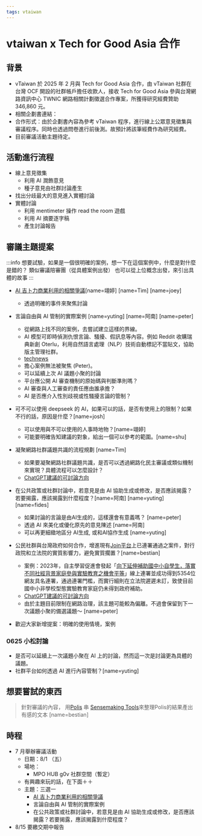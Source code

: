 ```yaml
---
tags: vtaiwan
---
```

# vtaiwan x Tech for Good Asia 合作

## 背景
- vTaiwan 於 2025 年 2 月與 Tech for Good Asia 合作，由 vTaiwan 社群在台灣 OCF 開設的社群帳戶擔任收款人，接收 Tech for Good Asia 參與台灣網路資訊中心 TWNIC 網路相關計劃徵選合作專案，所獲得研究經費贊助 346,860 元。
- 相關企劃書連結：
- 合作形式：由於企劃書內容為參考 vTaiwan 程序，進行線上公眾意見徵集與審議程序。同時也透過問卷進行前後測。故預計將該筆經費作為研究經費。
- 目前審議活動主題待定。

## 活動進行流程
- 線上意見徵集
    - 利用 AI 潤飾意見
    - 種子意見由社群討論產生
- 找出分歧最大的意見進入實體討論
- 實體討論
    - 利用 mentimeter 操作 read the room 遊戲
    - 利用 AI 摘要逐字稿
    - 產生討論報告

## 審議主題提案
:::info
想要試驗，如果是一個很明確的案例，想一下在這個案例中，什麼是對什麼是錯的？
類似審議陪審團（從具體案例出發）
也可以從上位概念出發，來引出具體的故事
:::
- [AI 吉卜力商業利用的相關爭議](https://www.dcard.tw/f/mood/p/258576183?cid=824C97FA-F86C-4163-8970-4A5732468ED7)[name=翊婷] [name=Tim] [name=joey]
    - 透過明確的事件來聚焦討論
- 言論自由與 AI 管制的實際案例 [name=yuting] [name=阿南] [name=peter]
    - 從網路上找不同的案例，去嘗試建立這樣的界線。
    - AI 模型可即時偵測仇恨言論、騷擾、假訊息等內容。例如 Reddit 收購瑞典新創 Oterlu，利用自然語言處理（NLP）技術自動標記不當貼文，協助版主管理社群。
    - [technews](https://technews.tw/2022/10/23/oterlu-using-cutting-edge-ai-to-protect-users-from-online-abuse/)
    - 擔心案例無法被聚焦 (Peter)。
    - 可以延續上次 AI 議題小聚的討論
    - 平台應公開 AI 審查機制的原始碼與判斷準則嗎？
    - AI 審查與人工審查的責任應由誰承擔？
    - AI 是否應介入性別歧視或性騷擾言論的管制？
-  可不可以使用 deepseek 的 AI，如果可以的話，是否有使用上的限制？如果不行的話，原因是什麼？[name=josh]
    - 可以使用與不可以使用的人事時地物？[name=翊婷]
    - 可能要明確告知建議的對象，給出一個可以參考的範圍。[name=shu]
- 凝聚網路社群議題共識的流程規劃 [name=Tim]
    - 如果要凝聚網路社群議題共識，是否可以透過網路化民主審議或類似機制來實現？具體流程可以怎麼設計？ 
    - [ChatGPT建議的可討論方向](https://chatgpt.com/share/6856c6df-8820-8013-a9c6-2f8021ec9f64)

- 在公共政策或社群討論中，若意見是由 AI 協助生成或修改，是否應該揭露？若要揭露，應該揭露到什麼程度？[name=阿南] [name=yuting] [name=fides]
  - 如果討論的言論是由AI生成的，這樣還會有意義嗎？ [name=peter]
  - 透過 AI 來美化或優化原先的意見陳述 [name=阿南]
  - 可以再更細緻地區分 AI生成, 或和AI協作生成 [name=yuting]

- 公民社群與台灣政府如何合作，增進現有[Join平台](https://join.gov.tw/)上已連署通過之案件，對行政院和立法院的實質影響力，避免實質擱置？[name=bestian]
    - 案例：2023年，自主學習促進會發起「[向下延伸補助國中小自學生，落實不同社經背景家庭參與實驗教育之機會平等](https://join.gov.tw/idea/detail/cd1f42dd-f8ce-40f1-b63e-a4be079a0473)」線上連署並成功得到5354位網友具名連署，通過連署門檻，而實行細則在立法院遲遲未訂，致使目前國中小非學校型態實驗教育家庭仍未得到政府補助。
    - [ChatGPT建議的可討論方向](https://chatgpt.com/share/6859c123-5d54-800b-899a-9f9fbd4a46a7)
    - 由於主題目前限制在網路治理，該主題可能較為偏離。不過會保留到下一次議題小聚的備選議題～ [name=peter]
    
- 歡迎大家新增提案：明確的使用情境，案例
### 0625 小松討論
- 是否可以延續上一次議題小聚在 AI 上的討論，然而這一次是討論更為具體的議題。
- 社群平台如何透過 AI 進行內容管制？[name=yuting]

## 想要嘗試的東西
> 針對審議的內容，
> 用[Polis](https://polis.tw/) 串 [Sensemaking Tools](https://jigsaw-code.github.io/sensemaking-tools)來整理Polis的結果產出有感的文本 [name=bestian]

## 時程
- 7 月舉辦審議活動
    - 日期：8/1 （五）
    - 場地：
        - MPO HUB g0v 社群空間（暫定）
    - 有興趣來玩的話，在下面＋＋
    - 主題：三選一
        - [AI 吉卜力商業利用的相關爭議](https://www.dcard.tw/f/mood/p/258576183?cid=824C97FA-F86C-4163-8970-4A5732468ED7)
        - 言論自由與 AI 管制的實際案例
        - 在公共政策或社群討論中，若意見是由 AI 協助生成或修改，是否應該揭露？若要揭露，應該揭露到什麼程度？
- 8/15 要繳交期中報告